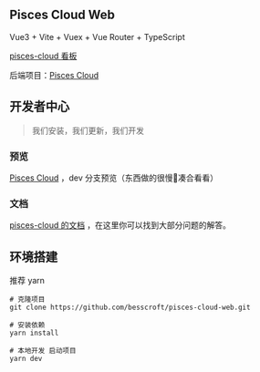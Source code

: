 ## Pisces Cloud Web

Vue3 + Vite + Vuex + Vue Router + TypeScript

[pisces-cloud 看板](https://github.com/users/besscroft/projects/1)

后端项目：[Pisces Cloud](https://github.com/besscroft/pisces-cloud)

## 开发者中心

> 我们安装，我们更新，我们开发

### 预览

[Pisces Cloud](https://pisces.besscroft.com/) ，dev 分支预览（东西做的很慢🥲凑合看看）

### 文档

[pisces-cloud 的文档](https://developer.besscroft.com/) ，在这里你可以找到大部分问题的解答。

## 环境搭建

推荐 yarn
```
# 克隆项目
git clone https://github.com/besscroft/pisces-cloud-web.git

# 安装依赖
yarn install

# 本地开发 启动项目
yarn dev
```